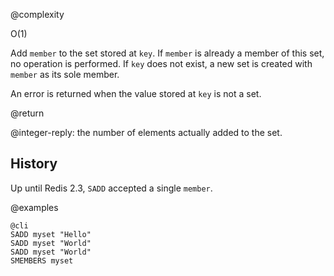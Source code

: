 @complexity

O(1)


Add `member` to the set stored at `key`. If `member` is already a member of
this set, no operation is performed. If `key` does not exist, a new set is
created with `member` as its sole member.

An error is returned when the value stored at `key` is not a set.

@return

@integer-reply: the number of elements actually added to the set.

History
---

Up until Redis 2.3, `SADD` accepted a single `member`.

@examples

    @cli
    SADD myset "Hello"
    SADD myset "World"
    SADD myset "World"
    SMEMBERS myset

